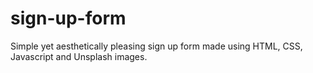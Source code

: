 # sign-up-form
Simple yet aesthetically pleasing sign up form made using HTML, CSS, Javascript and Unsplash images.
